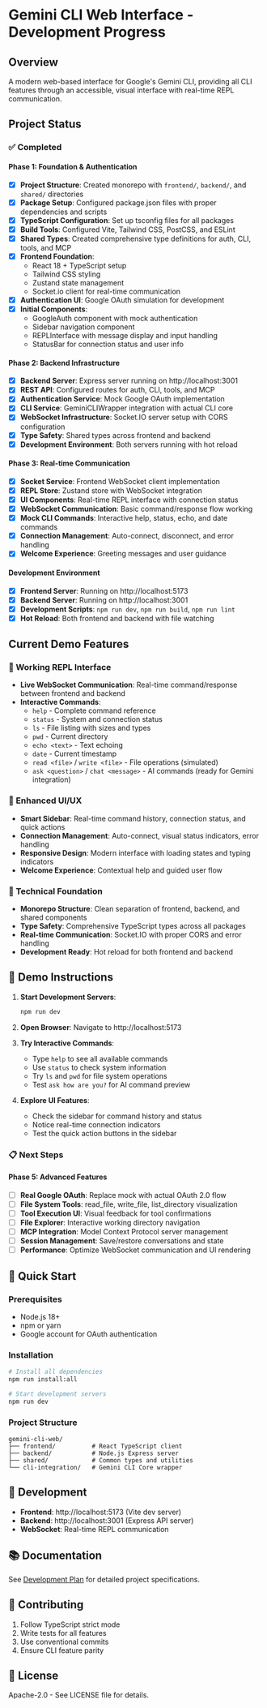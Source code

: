 # Gemini CLI Web Interface - Development Progress

## Overview

A modern web-based interface for Google's Gemini CLI, providing all CLI features through an accessible, visual interface with real-time REPL communication.

## Project Status

### ✅ Completed

#### Phase 1: Foundation & Authentication
- [x] **Project Structure**: Created monorepo with `frontend/`, `backend/`, and `shared/` directories
- [x] **Package Setup**: Configured package.json files with proper dependencies and scripts
- [x] **TypeScript Configuration**: Set up tsconfig files for all packages
- [x] **Build Tools**: Configured Vite, Tailwind CSS, PostCSS, and ESLint
- [x] **Shared Types**: Created comprehensive type definitions for auth, CLI, tools, and MCP
- [x] **Frontend Foundation**: 
  - React 18 + TypeScript setup
  - Tailwind CSS styling
  - Zustand state management
  - Socket.io client for real-time communication
- [x] **Authentication UI**: Google OAuth simulation for development
- [x] **Initial Components**: 
  - GoogleAuth component with mock authentication
  - Sidebar navigation component  
  - REPLInterface with message display and input handling
  - StatusBar for connection status and user info

#### Phase 2: Backend Infrastructure
- [x] **Backend Server**: Express server running on http://localhost:3001
- [x] **REST API**: Configured routes for auth, CLI, tools, and MCP
- [x] **Authentication Service**: Mock Google OAuth implementation
- [x] **CLI Service**: GeminiCLIWrapper integration with actual CLI core
- [x] **WebSocket Infrastructure**: Socket.IO server setup with CORS configuration
- [x] **Type Safety**: Shared types across frontend and backend
- [x] **Development Environment**: Both servers running with hot reload

#### Phase 3: Real-time Communication
- [x] **Socket Service**: Frontend WebSocket client implementation
- [x] **REPL Store**: Zustand store with WebSocket integration
- [x] **UI Components**: Real-time REPL interface with connection status
- [x] **WebSocket Communication**: Basic command/response flow working
- [x] **Mock CLI Commands**: Interactive help, status, echo, and date commands
- [x] **Connection Management**: Auto-connect, disconnect, and error handling
- [x] **Welcome Experience**: Greeting messages and user guidance

#### Development Environment
- [x] **Frontend Server**: Running on http://localhost:5173
- [x] **Backend Server**: Running on http://localhost:3001  
- [x] **Development Scripts**: `npm run dev`, `npm run build`, `npm run lint`
- [x] **Hot Reload**: Both frontend and backend with file watching
## Current Demo Features

### 🎯 Working REPL Interface
- **Live WebSocket Communication**: Real-time command/response between frontend and backend
- **Interactive Commands**: 
  - `help` - Complete command reference
  - `status` - System and connection status
  - `ls` - File listing with sizes and types
  - `pwd` - Current directory
  - `echo <text>` - Text echoing
  - `date` - Current timestamp
  - `read <file>` / `write <file>` - File operations (simulated)
  - `ask <question>` / `chat <message>` - AI commands (ready for Gemini integration)

### 🎨 Enhanced UI/UX
- **Smart Sidebar**: Real-time command history, connection status, and quick actions
- **Connection Management**: Auto-connect, visual status indicators, error handling
- **Responsive Design**: Modern interface with loading states and typing indicators
- **Welcome Experience**: Contextual help and guided user flow

### 🔧 Technical Foundation
- **Monorepo Structure**: Clean separation of frontend, backend, and shared components
- **Type Safety**: Comprehensive TypeScript types across all packages
- **Real-time Communication**: Socket.IO with proper CORS and error handling
- **Development Ready**: Hot reload for both frontend and backend

## 🚀 Demo Instructions

1. **Start Development Servers**:
   ```bash
   npm run dev
   ```

2. **Open Browser**: Navigate to http://localhost:5173

3. **Try Interactive Commands**:
   - Type `help` to see all available commands
   - Use `status` to check system information
   - Try `ls` and `pwd` for file system operations
   - Test `ask how are you?` for AI command preview

4. **Explore UI Features**:
   - Check the sidebar for command history and status
   - Notice real-time connection indicators
   - Test the quick action buttons in the sidebar

### 📋 Next Steps

#### Phase 5: Advanced Features
- [ ] **Real Google OAuth**: Replace mock with actual OAuth 2.0 flow  
- [ ] **File System Tools**: read_file, write_file, list_directory visualization
- [ ] **Tool Execution UI**: Visual feedback for tool confirmations
- [ ] **File Explorer**: Interactive working directory navigation
- [ ] **MCP Integration**: Model Context Protocol server management
- [ ] **Session Management**: Save/restore conversations and state
- [ ] **Performance**: Optimize WebSocket communication and UI rendering

## 🚀 Quick Start

### Prerequisites
- Node.js 18+ 
- npm or yarn
- Google account for OAuth authentication

### Installation
```bash
# Install all dependencies
npm run install:all

# Start development servers
npm run dev
```

### Project Structure
```
gemini-cli-web/
├── frontend/          # React TypeScript client
├── backend/           # Node.js Express server  
├── shared/            # Common types and utilities
└── cli-integration/   # Gemini CLI Core wrapper
```

## 🔧 Development

- **Frontend**: http://localhost:5173 (Vite dev server)
- **Backend**: http://localhost:3001 (Express API server)
- **WebSocket**: Real-time REPL communication

## 📚 Documentation

See [Development Plan](../README2.md) for detailed project specifications.

## 🤝 Contributing

1. Follow TypeScript strict mode
2. Write tests for all features
3. Use conventional commits
4. Ensure CLI feature parity

## 📄 License

Apache-2.0 - See LICENSE file for details.
